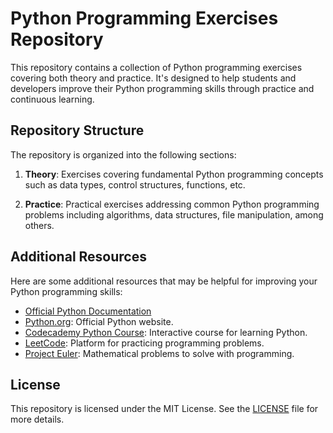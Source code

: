 # Python Programming Exercises Repository

This repository contains a collection of Python programming exercises covering both theory and practice. It's designed to help students and developers improve their Python programming skills through practice and continuous learning.

## Repository Structure

The repository is organized into the following sections:

1. **Theory**: Exercises covering fundamental Python programming concepts such as data types, control structures, functions, etc.

2. **Practice**: Practical exercises addressing common Python programming problems including algorithms, data structures, file manipulation, among others.

## Additional Resources

Here are some additional resources that may be helpful for improving your Python programming skills:

- [Official Python Documentation](https://docs.python.org/3/)
- [Python.org](https://www.python.org/): Official Python website.
- [Codecademy Python Course](https://www.codecademy.com/learn/learn-python-3): Interactive course for learning Python.
- [LeetCode](https://leetcode.com/): Platform for practicing programming problems.
- [Project Euler](https://projecteuler.net/): Mathematical problems to solve with programming.

## License

This repository is licensed under the MIT License. See the [LICENSE](LICENSE) file for more details.

